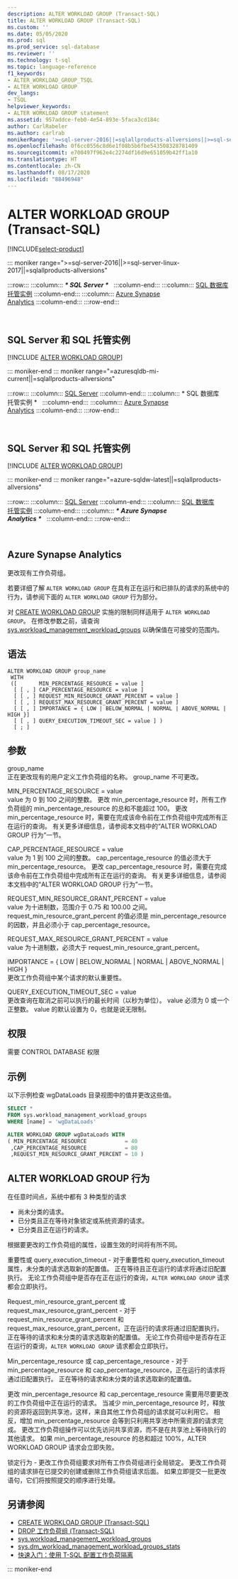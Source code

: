 ```yaml
---
description: ALTER WORKLOAD GROUP (Transact-SQL)
title: ALTER WORKLOAD GROUP (Transact-SQL)
ms.custom: ''
ms.date: 05/05/2020
ms.prod: sql
ms.prod_service: sql-database
ms.reviewer: ''
ms.technology: t-sql
ms.topic: language-reference
f1_keywords:
- ALTER_WORKLOAD_GROUP_TSQL
- ALTER WORKLOAD GROUP
dev_langs:
- TSQL
helpviewer_keywords:
- ALTER WORKLOAD GROUP statement
ms.assetid: 957addce-feb0-4e54-893e-5faca3cd184c
author: CarlRabeler
ms.author: carlrab
monikerRange: '>=sql-server-2016||=sqlallproducts-allversions||>=sql-server-linux-2017||=azure-sqldw-latest||=azuresqldb-mi-current'
ms.openlocfilehash: 0f6cc0556c8d6e1f08b5b6fbe543508328781409
ms.sourcegitcommit: e700497f962e4c2274df16d9e651059b42ff1a10
ms.translationtype: HT
ms.contentlocale: zh-CN
ms.lasthandoff: 08/17/2020
ms.locfileid: "88496948"
---
```

# <a name="alter-workload-group-transact-sql"></a>ALTER WORKLOAD GROUP (Transact-SQL)

[!INCLUDE[select-product](../../includes/select-product.md)]

::: moniker range=">=sql-server-2016||>=sql-server-linux-2017||=sqlallproducts-allversions"

:::row:::
    :::column:::
        **_\* SQL Server \*_** &nbsp;
    :::column-end:::
    :::column:::
        [SQL 数据库<br />托管实例](alter-workload-group-transact-sql.md?view=azuresqldb-mi-current)
    :::column-end:::
    :::column:::
        [Azure Synapse<br />Analytics](alter-workload-group-transact-sql.md?view=azure-sqldw-latest)
    :::column-end:::
:::row-end:::

&nbsp;

## <a name="sql-server-and-sql-managed-instance"></a>SQL Server 和 SQL 托管实例

[!INCLUDE [ALTER WORKLOAD GROUP](../../includes/alter-workload-group.md)]
  
::: moniker-end
::: moniker range="=azuresqldb-mi-current||=sqlallproducts-allversions"

:::row:::
    :::column:::
        [SQL Server](alter-workload-group-transact-sql.md?view=sql-server-2017)
    :::column-end:::
    :::column:::
        \* SQL 数据库<br />托管实例 \* &nbsp;
    :::column-end:::
    :::column:::
        [Azure Synapse<br />Analytics](alter-workload-group-transact-sql.md?view=azure-sqldw-latest)
    :::column-end:::
:::row-end:::

&nbsp;

## <a name="sql-server-and-sql-managed-instance"></a>SQL Server 和 SQL 托管实例

[!INCLUDE [ALTER WORKLOAD GROUP](../../includes/alter-workload-group.md)]

::: moniker-end
::: moniker range="=azure-sqldw-latest||=sqlallproducts-allversions"

:::row:::
    :::column:::
        [SQL Server](alter-workload-group-transact-sql.md?view=sql-server-2017)
    :::column-end:::
    :::column:::
        [SQL 数据库<br />托管实例](alter-workload-group-transact-sql.md?view=azuresqldb-mi-current)
    :::column-end:::
    :::column:::
        **_\* Azure Synapse<br />Analytics \*_** &nbsp;
    :::column-end:::
:::row-end:::

&nbsp;

## <a name="azure-synapse-analytics"></a>Azure Synapse Analytics

更改现有工作负荷组。

若要详细了解 `ALTER WORKLOAD GROUP` 在具有正在运行和已排队的请求的系统中的行为，请参阅下面的 `ALTER WORKLOAD GROUP` 行为部分。 

对 [CREATE WORKLOAD GROUP](create-workload-group-transact-sql.md) 实施的限制同样适用于 `ALTER WORKLOAD GROUP`。  在修改参数之前，请查询 [sys.workload_management_workload_groups](../../relational-databases/system-catalog-views/sys-workload-management-workload-groups-transact-sql.md) 以确保值在可接受的范围内。

## <a name="syntax"></a>语法

```syntaxsql
ALTER WORKLOAD GROUP group_name
 WITH
 ([       MIN_PERCENTAGE_RESOURCE = value ]
  [ [ , ] CAP_PERCENTAGE_RESOURCE = value ]
  [ [ , ] REQUEST_MIN_RESOURCE_GRANT_PERCENT = value ]
  [ [ , ] REQUEST_MAX_RESOURCE_GRANT_PERCENT = value ] 
  [ [ , ] IMPORTANCE = { LOW | BELOW_NORMAL | NORMAL | ABOVE_NORMAL | HIGH }]
  [ [ , ] QUERY_EXECUTION_TIMEOUT_SEC = value ] )
  [ ; ]
  ```

## <a name="arguments"></a>参数

group_name  
正在更改现有的用户定义工作负荷组的名称。  group_name 不可更改。 

MIN_PERCENTAGE_RESOURCE = value  
value 为 0 到 100 之间的整数。  更改 min_percentage_resource 时，所有工作负荷组的 min_percentage_resource 的总和不能超过 100。  更改 min_percentage_resource 时，需要在完成该命令前在工作负荷组中完成所有正在运行的查询。  有关更多详细信息，请参阅本文档中的“ALTER WORKLOAD GROUP 行为”一节。

CAP_PERCENTAGE_RESOURCE = value  
value 为 1 到 100 之间的整数。  cap_percentage_resource 的值必须大于 min_percentage_resource。  更改 cap_percentage_resource 时，需要在完成该命令前在工作负荷组中完成所有正在运行的查询。  有关更多详细信息，请参阅本文档中的“ALTER WORKLOAD GROUP 行为”一节。 

REQUEST_MIN_RESOURCE_GRANT_PERCENT = value  
value 为十进制数，范围介于 0.75 和 100.00 之间。  request_min_resource_grant_percent 的值必须是 min_percentage_resource 的因数，并且必须小于 cap_percentage_resource。 
  
REQUEST_MAX_RESOURCE_GRANT_PERCENT = value  
value 为十进制数，必须大于 request_min_resource_grant_percent。

IMPORTANCE = { LOW \|  BELOW_NORMAL \| NORMAL \| ABOVE_NORMAL \| HIGH }  
更改工作负荷组中某个请求的默认重要性。

QUERY_EXECUTION_TIMEOUT_SEC = value  
更改查询在取消之前可以执行的最长时间（以秒为单位）。 value 必须为 0 或一个正整数。 value 的默认设置为 0，也就是说无限制。   

## <a name="permissions"></a>权限

需要 CONTROL DATABASE 权限

## <a name="example"></a>示例

以下示例检查 wgDataLoads 目录视图中的值并更改这些值。

```sql
SELECT *
FROM sys.workload_management_workload_groups  
WHERE [name] = 'wgDataLoads'

ALTER WORKLOAD GROUP wgDataLoads WITH
( MIN_PERCENTAGE_RESOURCE            = 40
 ,CAP_PERCENTAGE_RESOURCE            = 80
 ,REQUEST_MIN_RESOURCE_GRANT_PERCENT = 10 )
 ```

## <a name="alter-workload-group-behavior"></a>ALTER WORKLOAD GROUP 行为

在任意时间点，系统中都有 3 种类型的请求
- 尚未分类的请求。
- 已分类且正在等待对象锁定或系统资源的请求。
- 已分类且正在运行的请求。

根据要更改的工作负荷组的属性，设置生效的时间将有所不同。

重要性或 query_execution_timeout - 对于重要性和 query_execution_timeout 属性，未分类的请求选取新的配置值。  正在等待且正在运行的请求将通过旧配置执行。  无论工作负荷组中是否存在正在运行的查询，`ALTER WORKLOAD GROUP` 请求都会立即执行。

Request_min_resource_grant_percent 或 request_max_resource_grant_percent - 对于 request_min_resource_grant_percent 和 request_max_resource_grant_percent，正在运行的请求将通过旧配置执行。  正在等待的请求和未分类的请求选取新的配置值。  无论工作负荷组中是否存在正在运行的查询，`ALTER WORKLOAD GROUP` 请求都会立即执行。

Min_percentage_resource 或 cap_percentage_resource - 对于 min_percentage_resource 和 cap_percentage_resource，正在运行的请求将通过旧配置执行。  正在等待的请求和未分类的请求选取新的配置值。 

更改 min_percentage_resource 和 cap_percentage_resource 需要用尽要更改的工作负荷组中正在运行的请求。  当减少 min_percentage_resource 时，释放的资源将返回到共享池，这样，来自其他工作负荷组的请求就可以利用它。  相反，增加 min_percentage_resource 会等到只利用共享池中所需资源的请求完成。  更改工作负荷组操作可以优先访问共享资源，而不是在共享池上等待执行的其他请求。  如果 min_percentage_resource 的总和超过 100%，ALTER WORKLOAD GROUP 请求会立即失败。 

锁定行为 - 更改工作负荷组要求对所有工作负荷组进行全局锁定。  更改工作负荷组的请求排在已提交的创建或删除工作负荷组请求后面。  如果立即提交一批更改语句，它们将按照提交的顺序进行处理。  

## <a name="see-also"></a>另请参阅

- [CREATE WORKLOAD GROUP (Transact-SQL)](create-workload-group-transact-sql.md)
- [DROP 工作负荷组 (Transact-SQL)](drop-workload-group-transact-sql.md)
- [sys.workload_management_workload_groups](../../relational-databases/system-catalog-views/sys-workload-management-workload-groups-transact-sql.md)
- [sys.dm_workload_management_workload_groups_stats](../../relational-databases/system-dynamic-management-views/sys-dm-workload-management-workload-group-stats-transact-sql.md)
- [快速入门：使用 T-SQL 配置工作负荷隔离](/azure/sql-data-warehouse/quickstart-configure-workload-isolation-tsql)

::: moniker-end

